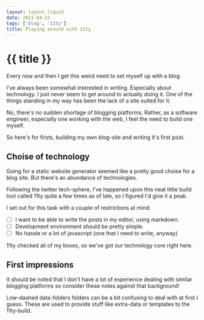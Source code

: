 ```yaml
---
layout: layout.liquid
date: 2021-04-23
tags: ['blog', '11ty']
title: Playing around with 11ty
---
```

# {{ title }}

Every now and then I get this weird need to set myself up with a blog.

I've always been somewhat interested in writing. Especially about technology. I just never seem to get around to actually doing it. One of the things standing in my way has been the lack of a site suited for it.

No, there's no sudden shortage of blogging platforms. Rather, as a software engineer, especially one working with the web, I feel the need to build one myself.

So here's for firsts, building my own blog-site and writing it's first post.

## Choise of technology

Going for a static website generator seemed like a pretty good choise for a blog site. But there's an abundance of technologies.

Following the twitter tech-sphere, I've happened upon this neat little build tool called 11ty quite a few times as of late, so I figured I'd give it a peak.

I set out for this task with a couple of restrictions at mind:

- [ ] I want to be able to write the posts in my editor, using markdown.
- [ ] Development environment should be pretty simple.
- [ ] No hassle or a lot of javascript (one that I need to write, anyway)

11ty checked all of my boxes, so we've got our technology core right here.

## First impressions

It should be noted that I don't have a lot of experience dealing with similar blogging platforms so consider these notes against that background!

Low-dashed data-folders folders can be a bit confusing to deal with at first I guess. These are used to provide stuff like extra-data or templates to the 11ty-build.